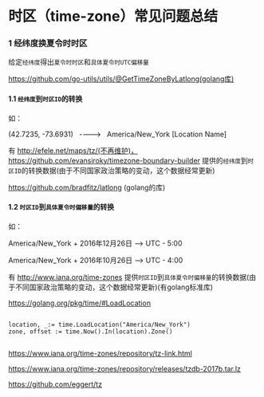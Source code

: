# 时区（time-zone）常见问题总结

### 1 经纬度换夏令时时区

给定`经纬度`得出`夏令时时区`和`具体夏令时UTC偏移量`

https://github.com/go-utils/utils/@GetTimeZoneByLatlong(golang库)

#### 1.1 `经纬度`到`时区ID`的转换

如：

(42.7235, -73.6931)   ---->   America/New_York [Location Name]

有 http://efele.net/maps/tz/(不再维护)，https://github.com/evansiroky/timezone-boundary-builder 提供的`经纬度`到`时区ID`的转换数据(由于不同国家政治策略的变动，这个数据经常更新) 

https://github.com/bradfitz/latlong (golang的库)



#### 1.2 `时区ID`到`具体夏令时偏移量`的转换

如： 

America/New_York +  2016年12月26日  -->  UTC - 5:00

America/New_York +  2016年10月26日  -->  UTC - 4:00 

有 http://www.iana.org/time-zones 提供`时区ID`到`具体夏令时偏移量`的转换数据(由于不同国家政治策略的变动，这个数据经常更新)(有golang标准库)

https://golang.org/pkg/time/#LoadLocation

```golang

location, _:= time.LoadLocation("America/New_York")
zone, offset := time.Now().In(location).Zone()
    
```

https://www.iana.org/time-zones/repository/tz-link.html

https://www.iana.org/time-zones/repository/releases/tzdb-2017b.tar.lz

https://github.com/eggert/tz

